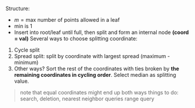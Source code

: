 Structure: 
- $m = \textrm{max number of points allowed in a leaf}$ 
- min is 1
- Insert into root/leaf until full, then split and form an internal node **(coord = val)**
Several ways to choose splitting coordinate:
1. Cycle split
2. Spread split: split by coordinate with largest spread (maximum - minimum) 
3. Other ways?
Sort the rest of the coordinates with ties broken by **the remaining coordinates in cycling order**. Select median as splitting value.
> note that equal coordinates might end up both ways
> things to do: search, deletion, nearest neighbor queries
> range query